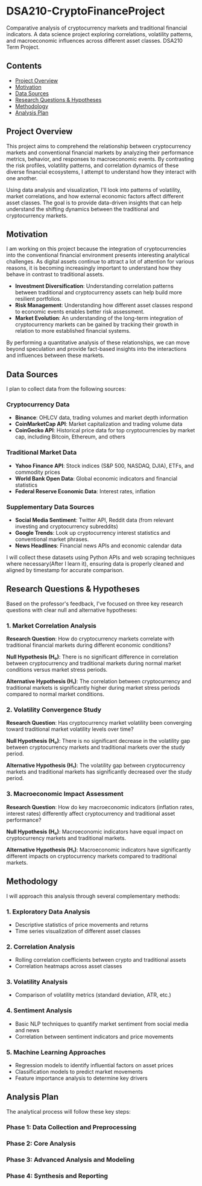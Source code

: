 # DSA210-CryptoFinanceProject

Comparative analysis of cryptocurrency markets and traditional financial indicators. A data science project exploring correlations, volatility patterns, and macroeconomic influences across different asset classes. DSA210 Term Project.

## Contents
- [Project Overview](#project-overview)
- [Motivation](#motivation)
- [Data Sources](#data-sources)
- [Research Questions & Hypotheses](#research-questions--hypotheses)
- [Methodology](#methodology)
- [Analysis Plan](#analysis-plan)


## Project Overview

This project aims to comprehend the relationship between cryptocurrency markets and conventional financial markets by analyzing their performance metrics, behavior, and responses to macroeconomic events. By contrasting the risk profiles, volatility patterns, and correlation dynamics of these diverse financial ecosystems, I attempt to understand how they interact with one another.

Using data analysis and visualization, I'll look into patterns of volatility, market correlations, and how external economic factors affect different asset classes. The goal is to provide data-driven insights that can help understand the shifting dynamics between the traditional and cryptocurrency markets.

## Motivation

I am working on this project because the integration of cryptocurrencies into the conventional financial environment presents interesting analytical challenges. As digital assets continue to attract a lot of attention for various reasons, it is becoming increasingly important to understand how they behave in contrast to traditional assets.

- **Investment Diversification**: Understanding correlation patterns between traditional and cryptocurrency assets can help build more resilient portfolios.
- **Risk Management**: Understanding how different asset classes respond to economic events enables better risk assessment.
- **Market Evolution**: An understanding of the long-term integration of cryptocurrency markets can be gained by tracking their growth in relation to more established financial systems.

By performing a quantitative analysis of these relationships, we can move beyond speculation and provide fact-based insights into the interactions and influences between these markets.
## Data Sources

I plan to collect data from the following sources:

### Cryptocurrency Data
- **Binance**: OHLCV data, trading volumes and market depth information
- **CoinMarketCap API**: Market capitalization and trading volume data
- **CoinGecko API**: Historical price data for top cryptocurrencies by market cap, including Bitcoin, Ethereum, and others

### Traditional Market Data
- **Yahoo Finance API**: Stock indices (S&P 500, NASDAQ, DJIA), ETFs, and commodity prices
- **World Bank Open Data**: Global economic indicators and financial statistics
- **Federal Reserve Economic Data**: Interest rates, inflation


### Supplementary Data Sources
- **Social Media Sentiment**: Twitter API, Reddit data (from relevant investing and cryptocurrency subreddits)
- **Google Trends**: Look up cryptocurrency interest statistics and conventional market phrases.
- **News Headlines**: Financial news APIs and economic calendar data

I will collect these datasets using Python APIs and web scraping techniques where necessary(After I learn it), ensuring data is properly cleaned and aligned by timestamp for accurate comparison.

## Research Questions & Hypotheses

Based on the professor's feedback, I've focused on three key research questions with clear null and alternative hypotheses:

### 1. Market Correlation Analysis

**Research Question**: How do cryptocurrency markets correlate with traditional financial markets during different economic conditions?

**Null Hypothesis (H₀)**: There is no significant difference in correlation between cryptocurrency and traditional markets during normal market conditions versus market stress periods.

**Alternative Hypothesis (H₁)**: The correlation between cryptocurrency and traditional markets is significantly higher during market stress periods compared to normal market conditions.

### 2. Volatility Convergence Study

**Research Question**: Has cryptocurrency market volatility been converging toward traditional market volatility levels over time?

**Null Hypothesis (H₀)**: There is no significant decrease in the volatility gap between cryptocurrency markets and traditional markets over the study period.

**Alternative Hypothesis (H₁)**: The volatility gap between cryptocurrency markets and traditional markets has significantly decreased over the study period.

### 3. Macroeconomic Impact Assessment

**Research Question**: How do key macroeconomic indicators (inflation rates, interest rates) differently affect cryptocurrency and traditional asset performance?

**Null Hypothesis (H₀)**: Macroeconomic indicators have equal impact on cryptocurrency markets and traditional markets.

**Alternative Hypothesis (H₁)**: Macroeconomic indicators have significantly different impacts on cryptocurrency markets compared to traditional markets.


## Methodology

I will approach this analysis through several complementary methods:

### 1. Exploratory Data Analysis
- Descriptive statistics of price movements and returns
- Time series visualization of different asset classes

### 2. Correlation Analysis
- Rolling correlation coefficients between crypto and traditional assets
- Correlation heatmaps across asset classes

### 3. Volatility Analysis
- Comparison of volatility metrics (standard deviation, ATR, etc.)

### 4. Sentiment Analysis
- Basic NLP techniques to quantify market sentiment from social media and news
- Correlation between sentiment indicators and price movements

### 5. Machine Learning Approaches
- Regression models to identify influential factors on asset prices
- Classification models to predict market movements
- Feature importance analysis to determine key drivers

## Analysis Plan

The analytical process will follow these key steps:

### Phase 1: Data Collection and Preprocessing


### Phase 2: Core Analysis


### Phase 3: Advanced Analysis and Modeling


### Phase 4: Synthesis and Reporting





